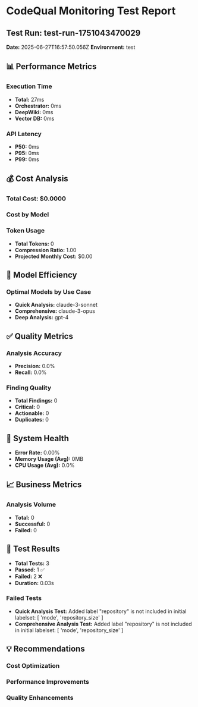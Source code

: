# CodeQual Monitoring Test Report

## Test Run: test-run-1751043470029
**Date:** 2025-06-27T16:57:50.056Z
**Environment:** test

## 📊 Performance Metrics

### Execution Time
- **Total:** 27ms
- **Orchestrator:** 0ms
- **DeepWiki:** 0ms
- **Vector DB:** 0ms

### API Latency
- **P50:** 0ms
- **P95:** 0ms
- **P99:** 0ms

## 💰 Cost Analysis

### Total Cost: $0.0000

### Cost by Model


### Token Usage
- **Total Tokens:** 0
- **Compression Ratio:** 1.00
- **Projected Monthly Cost:** $0.00

## 🎯 Model Efficiency

### Optimal Models by Use Case
- **Quick Analysis:** claude-3-sonnet
- **Comprehensive:** claude-3-opus
- **Deep Analysis:** gpt-4

## ✅ Quality Metrics

### Analysis Accuracy
- **Precision:** 0.0%
- **Recall:** 0.0%

### Finding Quality
- **Total Findings:** 0
- **Critical:** 0
- **Actionable:** 0
- **Duplicates:** 0

## 🏥 System Health

- **Error Rate:** 0.00%
- **Memory Usage (Avg):** 0MB
- **CPU Usage (Avg):** 0.0%

## 📈 Business Metrics

### Analysis Volume
- **Total:** 0
- **Successful:** 0
- **Failed:** 0

## 🧪 Test Results

- **Total Tests:** 3
- **Passed:** 1 ✅
- **Failed:** 2 ❌
- **Duration:** 0.03s


### Failed Tests
- **Quick Analysis Test:** Added label "repository" is not included in initial labelset: [ 'mode', 'repository_size' ]
- **Comprehensive Analysis Test:** Added label "repository" is not included in initial labelset: [ 'mode', 'repository_size' ]


## 💡 Recommendations

### Cost Optimization


### Performance Improvements


### Quality Enhancements

